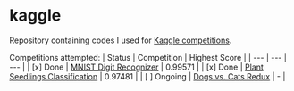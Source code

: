 # kaggle
Repository containing codes I used for [Kaggle competitions](https://www.kaggle.com). 

Competitions attempted:
| Status | Competition | Highest Score |
| --- | --- | --- |
| [x] Done | [MNIST Digit Recognizer](https://www.kaggle.com/c/digit-recognizer) | 0.99571 |
| [x] Done | [Plant Seedlings Classification](https://www.kaggle.com/c/plant-seedlings-classification) | 0.97481 |
| [ ] Ongoing | [Dogs vs. Cats Redux](https://www.kaggle.com/c/dogs-vs-cats-redux-kernels-edition) | - |
